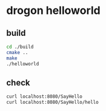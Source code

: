 # drogon helloworld

## build

```bash
cd ./build
cmake ..
make
./helloworld
```  

## check

```bash  
curl localhost:8080/SayHello
curl localhost:8080/SayHello/hello
```
